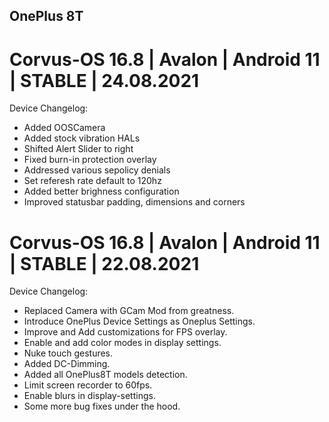 ## OnePlus 8T

# Corvus-OS 16.8 | Avalon | Android 11 | STABLE | 24.08.2021
Device Changelog:
- Added OOSCamera
- Added stock vibration HALs
- Shifted Alert Slider to right
- Fixed burn-in protection overlay
- Addressed various sepolicy denials
- Set referesh rate default to 120hz
- Added better brighness configuration
- Improved statusbar padding, dimensions and corners

# Corvus-OS 16.8 | Avalon | Android 11 | STABLE | 22.08.2021
Device Changelog:
- Replaced Camera with GCam Mod from greatness.
- Introduce OnePlus Device Settings as Oneplus Settings.
- Improve and Add customizations for FPS overlay.
- Enable and add color modes in display settings.
- Nuke touch gestures.
- Added DC-Dimming.
- Added all OnePlus8T models detection.
- Limit screen recorder to 60fps.
- Enable blurs in display-settings.
- Some more bug fixes under the hood.
